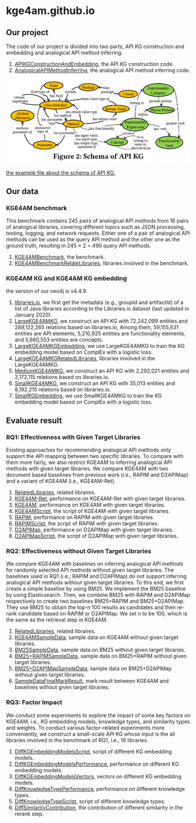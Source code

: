 # kge4am.github.io
## Our project
The code of our project is divided into two parts, API KG construction and embedding and analogical API method inferring.
1. [APIKGConstructionAndEmbedding](https://github.com/kge4am/kge4am.github.io/blob/main/KGBuilder), the API KG construction code.
2. [AnalogicalAPIMethodInferring](https://github.com/kge4am/kge4am.github.io/blob/main/KG4APIMigration), the analogical API method inferring code.

![schema of API KG](KG4APIMigration/data/example/example1.png)

[the example file about the schema of API KG.](https://github.com/kge4am/kge4am.github.io/blob/main/KG4APIMigration/data/example/example.xlsx)

## Our data
### KGE4AM benchmark
This benchmark contains 245 pairs of analogical API methods from 16 pairs of analogical libraries, covering different topics such as JSON processing, testing, logging, and network requests. Either
one of a pair of analogical API methods can be used as the query API method and the other one as the ground truth, resulting in 245 × 2 = 490 query API methods.
1. [KGE4AMBenchmark](https://github.com/kge4am/kge4am.github.io/blob/main/KG4APIMigration/data/query_data/KGE4AMBenchmark.csv), the benchmark.
2. [KGE4AMBenchmarkRelateLibraries](https://github.com/kge4am/kge4am.github.io/blob/main/KG4APIMigration/data/query_data/KGE4AMBenchmarkRelatedLibraries.csv), libraries involved in the benchmark.

### KGE4AM KG and KGE4AM KG embedding
the version of our neo4j is v4.4.9.
1. [libraries.io](https://zenodo.org/record/3626071/files/libraries-1.6.0-2020-01-12.tar.gz), we first get the metadata (e.g., groupId and artifactId) of a list of Java libraries according to the Libraries.io dataset (last updated in January 2020).
2. [LargeKGE4AMKG](https://zenodo.org/record/7052635/files/big_kg_data.7z?download=1), we construct an API KG with 72,242,099 entities and 289,122,265 relations based on libraries.io, Among them, 59,155,631 entities are API elements, 5,210,925 entities are functionality elements, and 5,660,553 entities are concepts.
3. [LargeKGE4AMKGEmbedding](todo), we use LargeKGE4AMKG to train the KG embedding model based on ComplEx with a logistic loss.
4. [LargeKGE4AMKGRelatedLibraries](https://github.com/kge4am/kge4am.github.io/blob/main/KG4APIMigration/data/query_data/LargeKGE4AMKGRelatedLibraries.csv), libraries involved in the LargeKGE4AMKG.
5. [MediumKGE4AMKG](https://zenodo.org/record/7052230/files/middle_kg_data.7z?download=1), we construct an API KG with 2,292,021 entities and 2,172,115 relations based on libraries.io.
6. [SmallKGE4AMKG](https://zenodo.org/record/7052213/files/small_kg_data.7z?download=1), we construct an API KG with 35,013 entities and 8,192,215 relations based on libraries.io.
7. [SmallKGEmbedding](https://zenodo.org/record/7053015/files/small_kg_embedding.7z?download=1), we use SmallKGE4AMKG to train the KG embedding model based on ComplEx with a logistic loss.

## Evaluate result
### RQ1: Effectiveness with Given Target Libraries
Existing approaches for recommending analogical API methods only support the API mapping between two specific libraries. To compare with them more fairly, we also restrict KGE4AM to inferring analogical API methods with given target libraries. We compare KGE4AM with two document based baselines from previous work (i.e., RAPIM and D2APIMap) and a variant of KGE4AM (i.e., KGE4AM-Ret).
1. [RelatedLibraries](https://github.com/kge4am/kge4am.github.io/blob/main/KG4APIMigration/data/query_data/KGE4AMBenchmarkRelatedLibraries.csv), related libraires.
2. [KGE4AM-Ret](https://github.com/kge4am/kge4am.github.io/blob/main/KG4APIMigration/output/evaluate/big_apimigration_retrieve_filter.json), performance on KGE4AM-Ret with given target libraries.
3. [KGE4AM](https://github.com/kge4am/kge4am.github.io/blob/main/KG4APIMigration/output/evaluate/big_apimigration_rerank_filter.json), performance on KGE4AM with given target libraries.
4. [KGE4AMScript](https://github.com/kge4am/kge4am.github.io/blob/main/KG4APIMigration/script/temp_data_op/generate_temp_data_for_method.py), the script of KGE4AM with given target libraries.
5. [RAPIM](https://github.com/kge4am/kge4am.github.io/blob/main/KG4APIMigration/output/evaluate/big_rapim_filter.json), performance on RAPIM with given target libraries.
6. [RAPIMScript](https://github.com/kge4am/kge4am.github.io/blob/main/KG4APIMigration/script/rapim/generate_temp_data_for_rapim_method.py), the script of RAPIM with given target libraries.
7. [D2APIMap](https://github.com/kge4am/kge4am.github.io/blob/main/KG4APIMigration/output/evaluate/big_d2apimap_filter.json), performance on D2APIMap with given target libraries.
8. [D2APIMapScript](https://github.com/kge4am/kge4am.github.io/blob/main/KG4APIMigration/script/d2apimap/generate_temp_data_for_d2apimap_method.py), the script of D2APIMap with given target libraries.

### RQ2: Effectiveness without Given Target Libraries
We compare KGE4AM with baselines on inferring analogical API methods for randomly selected API methods without given target libraries. The baselines used in RQ1 (i.e., RAPIM and D2APIMap) do not support inferring analogical API methods without given target libraries. To this end, we first create a simple baseline by using BM25. We implement the BM25 baseline by using Elasticsearch. Then, we combine BM25 with RAPIM and D2APIMap respectively to create two baselines BM25+RAPIM and BM25+D2APIMap. They use BM25 to obtain the top-n 100 results as candidates and then re-rank candidate based on RAPIM or D2APIMap. We set n to be 100, which is the same as the retrieval step in KGE4AM.
1. [RelatedLibraries](https://github.com/kge4am/kge4am.github.io/blob/main/KG4APIMigration/data/query_data/KGE4AMSampleRelatedLibraries.csv), related libraires.
2. [KGE4AMSampleData](https://github.com/kge4am/kge4am.github.io/blob/main/KG4APIMigration/output/mark_result/big_sample_kge4am_method_10.json), sample data on KGE4AM without given target libraries.
3. [BM25SampleData](https://github.com/kge4am/kge4am.github.io/blob/main/KG4APIMigration/output/mark_result/big_sample_bm25_method_10.json), sample data on BM25 without given target libraries.
4. [BM25+RAPIMSampleData](https://github.com/kge4am/kge4am.github.io/blob/main/KG4APIMigration/output/mark_result/big_sample_rapim_method_10.json), sample data on BM25+RAPIM without given target libraries.
5. [BM25+D2APIMapSampleData](https://github.com/kge4am/kge4am.github.io/blob/main/KG4APIMigration/output/mark_result/big_sample_d2apimap_method_10.json), sample data on BM25+D2APIMap without given target libraries.
6. [SampleDataFinalMarkResult](https://github.com/kge4am/kge4am.github.io/blob/main/KG4APIMigration/output/mark_result/big_final_mark.csv), mark result between KGE4AM and baselines without given target libraries. 

### RQ3: Factor Impact
We conduct some experiments to explore the impact of some key factors on KGE4AM, i.e., KG embedding models, knowledge types, and similarity types and weights. To conduct various factor-related experiments more conveniently, we construct a small-scale API KG whose input is the all libraries involved in the benchmark of RQ1, i.e., 16 libraries.
1. [DiffKGEmbeddingModelsScript](https://github.com/kge4am/kge4am.github.io/blob/main/KG4APIMigration/script/temp_data_op/generate_single_parameter_temp_data_for_method.py), script of different KG embedding models.
2. [DiffKGEmbeddingModelsPerformance](https://github.com/kge4am/kge4am.github.io/blob/main/KG4APIMigration/output/evaluate/different_kg_embedding), performance on different KG embedding models.
3. [DiffKGEmbeddingModelsVectors](https://zenodo.org/record/7053035/files/different_kg_embedding.7z?download=1), vectors on different KG embedding models.
4. [DiffKnowledgeTypePerformance](https://github.com/kge4am/kge4am.github.io/blob/main/KG4APIMigration/output/evaluate/delete_one_rerank_parameter.json), performance on different knowledge types. 
5. [DiffKnowledgeTypeScript](https://github.com/kge4am/kge4am.github.io/blob/main/KG4APIMigration/script/generate_single_parameter_temp_data_for_method.py), script of different knowledge types. 
6. [DiffSimilarityContribution](https://gsithub.com/kge4am/kge4am.github.io/blob/main/KG4APIMigration/output/evaluate/delete_one_rerank_parameter.json), the contribution of different similarity in the rerank step.
